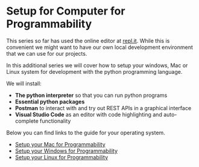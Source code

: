 # Setup for Computer for Programmability

This series so far has used the online editor at [repl.it](https://repl.it/languages/python3). While this is convenient we might want to have our own local development environment that we can use for our projects. 

In this additional series we will cover how to setup your windows, Mac or Linux system 
for development with the python programming language. 

We will install:

* **The python interpreter** so that you can run python programs
* **Essential python packages**
* **Postman** to interact with and try out REST APIs in a graphical interface
* **Visual Studio Code** as an editor with code highlighting and auto-complete functionality

Below you can find links to the guide for your operating system.

* [Setup your Mac for Programmability](mac_osx.md)
* [Setup your Windows for Programmability](windows.md)
* [Setup your Linux for Programmability](linux.md)